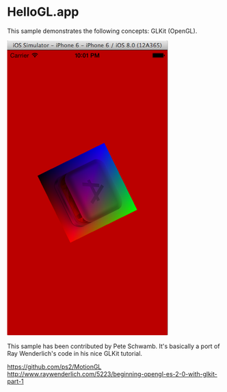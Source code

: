 HelloGL.app
===========

This sample demonstrates the following concepts: GLKit (OpenGL).

![ScreenShot](screenshot.png)

This sample has been contributed by Pete Schwamb. It's basically a port of
Ray Wenderlich's code in his nice GLKit tutorial.

https://github.com/ps2/MotionGL
http://www.raywenderlich.com/5223/beginning-opengl-es-2-0-with-glkit-part-1
